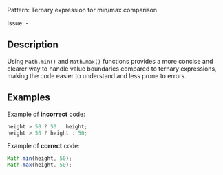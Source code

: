 Pattern: Ternary expression for min/max comparison

Issue: -

## Description

Using `Math.min()` and `Math.max()` functions provides a more concise and clearer way to handle value boundaries compared to ternary expressions, making the code easier to understand and less prone to errors.

## Examples

Example of **incorrect** code:
```javascript
height > 50 ? 50 : height;
height > 50 ? height : 50;
```

Example of **correct** code:
```javascript
Math.min(height, 50);
Math.max(height, 50);
```